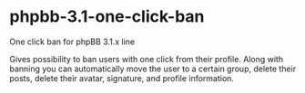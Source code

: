 # phpbb-3.1-one-click-ban
One click ban for phpBB 3.1.x line

Gives possibility to ban users with one click from their profile. Along with banning you can automatically move the user to a certain group, delete their posts, delete their avatar, signature, and profile information.
